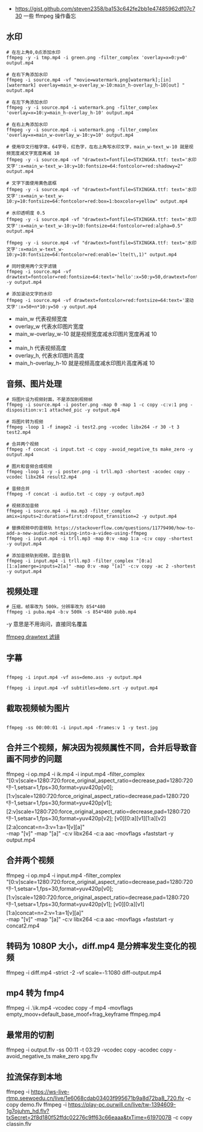 - https://gist.github.com/steven2358/ba153c642fe2bb1e47485962df07c730 一些 ffmpeg 操作备忘
## 水印


``` shell
# 在左上角0,0点添加水印
ffmpeg -y -i tmp.mp4 -i green.png -filter_complex 'overlay=x=0:y=0' output.mp4

# 在右下角添加水印
ffmpeg -i source.mp4 -vf "movie=watermark.png[watermark];[in][watermark] overlay=main_w-overlay_w-10:main_h-overlay_h-10[out] " output.mp4

# 在左下角添加水印
ffmpeg -y -i source.mp4 -i watermark.png -filter_complex 'overlay=x=10:y=main_h-overlay_h-10' output.mp4

# 在右上角添加水印
ffmpeg -y -i source.mp4 -i watermark.png -filter_complex 'overlay=x=main_w-overlay_w-10:y=10' output.mp4

# 使用华文行楷字体，64字号，红色字，在右上角写水印文字，main_w-text_w-10 就是视频宽度减文字宽度再减 10
ffmpeg -y -i source.mp4 -vf "drawtext=fontfile=STXINGKA.ttf: text='水印文字':x=main_w-text_w-10:y=10:fontsize=64:fontcolor=red:shadowy=2" output.mp4

# 文字下面使用黄色底框
ffmpeg -y -i source.mp4 -vf "drawtext=fontfile=STXINGKA.ttf: text='水印文字':x=main_w-text_w-10:y=10:fontsize=64:fontcolor=red:box=1:boxcolor=yellow" output.mp4

# 水印透明度 0.5
ffmpeg -y -i source.mp4 -vf "drawtext=fontfile=STXINGKA.ttf: text='水印文字':x=main_w-text_w-10:y=10:fontsize=64:fontcolor=red:alpha=0.5" output.mp4

ffmpeg -y -i source.mp4 -vf "drawtext=fontfile=STXINGKA.ttf: text='水印文字':x=main_w-text_w-10:y=10:fontsize=64:fontcolor=red:enable='lte(t\,1)" output.mp4

# 同时使用两个文字滤镜
ffmpeg -i source.mp4 -vf drawtext=fontcolor=red:fontsize=64:text='hello':x=50:y=50,drawtext=fontcolor=red:fontsize=64:text='world':x=150:y=150 -y output.mp4

# 添加滚动文字的水印
ffmpeg -i source.mp4 -vf drawtext=fontcolor=red:fontsize=64:text='滚动文字':x=50+n*10:y=50 -y output.mp4
``` 

- main_w 代表视频宽度
- overlay_w 代表水印图片宽度
- main_w-overlay_w-10 就是视频宽度减水印图片宽度再减 10
- 
- main_h 代表视频高度
- overlay_h, 代表水印图片高度
- main_h-overlay_h-10 就是视频高度减水印图片高度再减 10


## 音频、图片处理

``` shell
# 将图片设为视频封面，不是添加到视频帧
ffmpeg -i source.mp4 -i poster.png -map 0 -map 1 -c copy -c:v:1 png -disposition:v:1 attached_pic -y output.mp4

# 将图片转为视频
ffmpeg -loop 1 -f image2 -i test2.png -vcodec libx264 -r 30 -t 3 test2.mp4

# 合并两个视频
ffmpeg -f concat -i input.txt -c copy -avoid_negative_ts make_zero -y output.mp4

# 图片和音频合成视频
ffmpeg -loop 1 -y -i poster.png -i trll.mp3 -shortest -acodec copy -vcodec libx264 result2.mp4

# 音频合并
ffmpeg -f concat -i audio.txt -c copy -y output.mp3

# 视频添加音频
ffmpeg -i source.mp4 -i ma.mp3 -filter_complex amix=inputs=2:duration=first:dropout_transition=2 -y output.mp4

# 替换视频中的音频轨 https://stackoverflow.com/questions/11779490/how-to-add-a-new-audio-not-mixing-into-a-video-using-ffmpeg
ffmpeg -i input.mp4 -i trll.mp3 -map 0:v -map 1:a -c:v copy -shortest -y output.mp4

# 添加音频轨到视频，混合音轨
ffmpeg -i input.mp4 -i trll.mp3 -filter_complex "[0:a][1:a]amerge=inputs=2[a]" -map 0:v -map "[a]" -c:v copy -ac 2 -shortest -y output.mp4

```

## 视频处理
``` shell
# 压缩，帧率改为 500k，分辨率改为 854*480
ffmpeg -i puba.mp4 -b:v 500k -s 854*480 pubb.mp4
```
-y 意思是不用询问，直接同名覆盖

[ffmpeg drawtext 滤镜](https://ffmpeg.org/ffmpeg-filters.html#drawtext-1)


## 字幕

``` shell

ffmpeg -i input.mp4 -vf ass=demo.ass -y output.mp4

ffmpeg -i input.mp4 -vf subtitles=demo.srt -y output.mp4

``` 

## 截取视频帧为图片
``` shell

ffmpeg -ss 00:00:01 -i input.mp4 -frames:v 1 -y test.jpg

``` 

## 合并三个视频，解决因为视频属性不同，合并后导致音画不同步的问题
ffmpeg -i op.mp4 -i ik.mp4 -i input.mp4 -filter_complex \
"[0:v]scale=1280:720:force_original_aspect_ratio=decrease,pad=1280:720:-1:-1,setsar=1,fps=30,format=yuv420p[v0];
 [1:v]scale=1280:720:force_original_aspect_ratio=decrease,pad=1280:720:-1:-1,setsar=1,fps=30,format=yuv420p[v1];
 [2:v]scale=1280:720:force_original_aspect_ratio=decrease,pad=1280:720:-1:-1,setsar=1,fps=30,format=yuv420p[v2];
 [v0][0:a][v1][1:a][v2][2:a]concat=n=3:v=1:a=1[v][a]" \
-map "[v]" -map "[a]" -c:v libx264 -c:a aac -movflags +faststart -y output.mp4


## 合并两个视频
ffmpeg -i op.mp4 -i input.mp4 -filter_complex \
"[0:v]scale=1280:720:force_original_aspect_ratio=decrease,pad=1280:720:-1:-1,setsar=1,fps=30,format=yuv420p[v0];
 [1:v]scale=1280:720:force_original_aspect_ratio=decrease,pad=1280:720:-1:-1,setsar=1,fps=30,format=yuv420p[v1];
 [v0][0:a][v1][1:a]concat=n=2:v=1:a=1[v][a]" \
-map "[v]" -map "[a]" -c:v libx264 -c:a aac -movflags +faststart -y concat2.mp4

## 转码为 1080P 大小，diff.mp4 是分辨率发生变化的视频
ffmpeg -i diff.mp4 -strict -2 -vf scale=-1:1080 diff-output.mp4

## mp4 转为 fmp4
ffmpeg -i .\ik.mp4 -vcodec copy -f mp4 -movflags empty_moov+default_base_moof+frag_keyframe ffmpeg.mp4


## 最常用的切割
ffmpeg -i output.flv -ss 00:11 -t 03:29 -vcodec copy -acodec copy -avoid_negative_ts make_zero xpg.flv


## 拉流保存到本地

ffmpeg -i https://ws-live-rtmp.seewoedu.cn/live/1e6068cdab03403f995671b9a8d72ba8_720.flv -c copy demo.flv
ffmpeg -i https://play-pc.ourwill.cn/live/tw-1394609-1g7ojuhm_hd.flv?txSecret=2f8d180f52ffdc02276c9ff63c66eaaa&txTime=6197007B -c copy classin.flv


